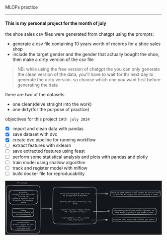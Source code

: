 MLOPs practice
***

#### This is my personal project for the month of july

the shoe sales csv files were generated from chatgpt using the prompts:
- generate a csv file containing 10 years worth of records for a shoe sales shop
- include the target gender and the gender that actually bought the shoe, then make a dirty version of the csv file

> NB:  while using the free version of chatgpt the you can only generate the clean version of the data, you'll have to wait for thr next day to generate the dirty version. so choose which one you want first before generating the data

there are two of the datasets
- one clean(delve straight into the work) 
- one dirty(for the purpose of practice)

objectives for this project `19th july 2024`
- [x] import and clean data with pandas
- [x] save dataset with dvc
- [x] create dvc pipeline for running workflow
- [ ] extract features with sklearn
- [ ] save extracted features using feast
- [ ] perform some statistical analysis and plots with pandas and plotly
- [ ] train model using shallow algorithm
- [ ] track and register model with mlflow 
- [ ] build docker file for reproducability

![shoe plan](shoe_plan.png)